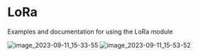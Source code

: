 # LoRa
Examples and documentation for using the LoRa module

![image_2023-09-11_15-33-55](https://github.com/LuLikBP/LoRa_220/assets/40739802/14425763-8202-405d-87fc-3c26d2eefc99)
![image_2023-09-11_15-53-52](https://github.com/LuLikBP/LoRa_220/assets/40739802/62601be2-b4f6-4145-aea7-470b4261f6f2)
